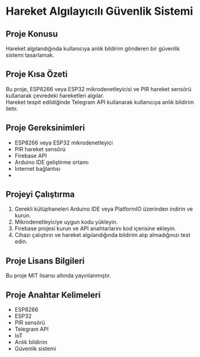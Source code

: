 # Hareket Algılayıcılı Güvenlik Sistemi

## Proje Konusu
Hareket algılandığında kullanıcıya anlık bildirim gönderen bir güvenlik sistemi tasarlamak.

## Proje Kısa Özeti
Bu proje, ESP8266 veya ESP32 mikrodenetleyicisi ve PIR hareket sensörü kullanarak çevredeki hareketleri algılar.  
Hareket tespit edildiğinde Telegram API kullanarak kullanıcıya anlık bildirim iletir.

## Proje Gereksinimleri
- ESP8266 veya ESP32 mikrodenetleyici
- PIR hareket sensörü
- Firebase API
- Arduino IDE geliştirme ortamı
- İnternet bağlantısı
- 
## Projeyi Çalıştırma
1. Gerekli kütüphaneleri Arduino IDE veya PlatformIO üzerinden indirin ve kurun.
2. Mikrodenetleyiciye uygun kodu yükleyin.
3. Firebase projesi kurun ve API anahtarlarını kod içerisine ekleyin.
4. Cihazı çalıştırın ve hareket algılandığında bildirim alıp almadığınızı test edin.

## Proje Lisans Bilgileri
Bu proje MIT lisansı altında yayınlanmıştır.

## Proje Anahtar Kelimeleri
- ESP8266
- ESP32
- PIR sensörü
- Telegram API
- IoT
- Anlık bildirim
- Güvenlik sistemi
